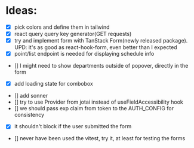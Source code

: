 # Ideas:
- [x] pick colors and define them in tailwind
- [x] react query query key generator(GET requests)
- [x] try and implement form with TanStack Form(newly released package). UPD: it's as good as react-hook-form, even better than I expected
- [x] point/list endpoint is needed for displaying schedule info
- [] I might need to show departments outside of popover, directly in the form
- [x] add loading state for combobox
- [] add sonner
- [] try to use Provider from jotai instead of useFieldAccessibility hook
- [] we should pass exp claim from token to the AUTH_CONFIG for consistency
- [x] it shouldn't block if the user submitted the form
- [] never have been used the vitest, try it, at least for testing the forms

